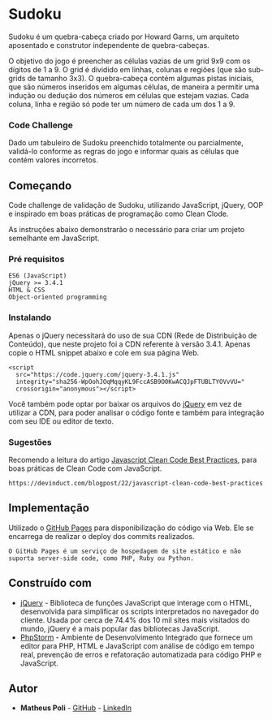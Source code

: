 # Sudoku

Sudoku é um quebra-cabeça criado por Howard Garns, um arquiteto aposentado e construtor independente de quebra-cabeças.

O objetivo do jogo é preencher as células vazias de um grid 9x9 com os dígitos de 1 a 9. O grid é dividido em linhas, colunas e regiões (que são sub-grids de tamanho 3x3). O quebra-cabeça contém algumas pistas iniciais, que são números inseridos em algumas células, de maneira a permitir uma indução ou dedução dos números em células que estejam vazias. Cada coluna, linha e região só pode ter um número de cada um dos 1 a 9.

### Code Challenge

Dado um tabuleiro de Sudoku preenchido totalmente ou parcialmente, validá-lo conforme as regras do jogo e informar quais as células que contém valores incorretos.

## Começando

Code challenge de validação de Sudoku, utilizando JavaScript, jQuery, OOP e inspirado em boas práticas de programação como Clean Clode.

As instruções abaixo demonstrarão o necessário para criar um projeto semelhante em JavaScript.

### Pré requisitos

```
ES6 (JavaScript)
jQuery >= 3.4.1
HTML & CSS
Object-oriented programming
```

### Instalando

Apenas o jQuery necessitará do uso de sua CDN (Rede de Distribuição de Conteúdo), que neste projeto foi a CDN referente à versão 3.4.1. Apenas copie o HTML snippet abaixo e cole em sua página Web.

```
<script
  src="https://code.jquery.com/jquery-3.4.1.js"
  integrity="sha256-WpOohJOqMqqyKL9FccASB9O0KwACQJpFTUBLTYOVvVU="
  crossorigin="anonymous"></script>
```

Você também pode optar por baixar os arquivos do [jQuery](https://jquery.com/download/) em vez de utilizar a CDN, para poder analisar o código fonte e também para integração com seu IDE ou editor de texto.
### Sugestões

Recomendo a leitura do artigo [Javascript Clean Code Best Practices](https://devinduct.com/blogpost/22/javascript-clean-code-best-practices), para boas práticas de Clean Code com JavaScript.

```
https://devinduct.com/blogpost/22/javascript-clean-code-best-practices
```

## Implementação

Utilizado o [GitHub Pages](https://pages.github.com/) para disponibilização do código via Web. Ele se encarrega de realizar o deploy dos commits realizados.
```
O GitHub Pages é um serviço de hospedagem de site estático e não suporta server-side code, como PHP, Ruby ou Python.
```
## Construído com

* [jQuery](https://jquery.com/download/) - Biblioteca de funções JavaScript que interage com o HTML, desenvolvida para simplificar os scripts interpretados no navegador do cliente. Usada por cerca de 74.4% dos 10 mil sites mais visitados do mundo, jQuery é a mais popular das bibliotecas JavaScript.
* [PhpStorm](https://www.jetbrains.com/phpstorm/) - Ambiente de Desenvolvimento Integrado que fornece um editor para PHP, HTML e JavaScript com análise de código em tempo real, prevenção de erros e refatoração automatizada para código PHP e JavaScript.

## Autor

* **Matheus Poli** - [GitHub](https://github.com/MatheusPoli) - [LinkedIn](https://www.linkedin.com/in/matheus-poli-332593127/)